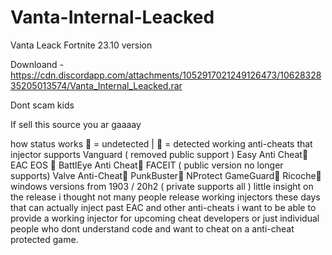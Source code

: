 # Vanta-Internal-Leacked


Vanta Leack Fortnite 23.10 version 

Downloand - https://cdn.discordapp.com/attachments/1052917021249126473/1062832835205013574/Vanta_Internal_Leacked.rar

Dont scam kids

If sell this source you ar gaaaay


how status works 🔵 = undetected | 🔴 = detected working anti-cheats that injector supports Vanguard ( removed public support ) Easy Anti Cheat🔵 EAC EOS 🔵 BattlEye Anti Cheat🔵 FACEIT ( public version no longer supports) Valve Anti-Cheat🔵 PunkBuster🔵 NProtect GameGuard🔵 Ricoche🔵 windows versions from 1903 / 20h2 ( private supports all ) little insight on the release i thought not many people release working injectors these days that can actually inject past EAC and other anti-cheats i want to be able to provide a working injector for upcoming cheat developers or just individual people who dont understand code and want to cheat on a anti-cheat protected game.
